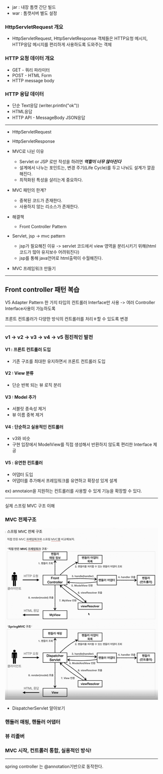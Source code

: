 - jar : 내장 톰캣 간단 빌드
- war : 톰캣서버 별도 설정

### HttpServletRequest 개요
- HttpServletRequest, HttpServletResponse 객체들은 HTTP요청 메시지, HTTP응답 메시지를 
편리하게 사용하도록 도와주는 객체

### HTTP 요청 데이터 개요
- GET - 쿼리 파라미터
- POST - HTML Form
- HTTP message body

### HTTP 응답 데이터 
- 단순 Text응답 (writer.println("ok"))
- HTML응답
- HTTP API - MessageBody JSON응답

--- 
- HttpServletRequest
- HttpServletResponse

- MVC로 나뉜 이유
  - Servlet or JSP 로만 작성을 하려면 ***역할이 너무 많아진다***
  - 설계에서 나누는 포인트는, 변경 주기(Life Cycle)를 두고 나눠도 설계가 깔끔해진다.
  - 최적화된 특성을 살리는게 중요하다.

- MVC 패턴의 한계?
  - 중복된 코드가 존재한다.
  - 사용하지 않는 리소스가 존재한다.

- 해결책
  - Front Controller Pattern

- Servlet, jsp -> mvc pattern
  - jsp가 필요해진 이유 -> servlet 코드에서 view 영역을 분리시키기 위해(html 코드가 많아 유지보수 어려워진다)
  - jsp를 통해 java언어로 html출력이 수월해진다.

- MVC 프레임워크 만들기


---
Front controller 패턴 복습
---
V5
Adapter Pattern
한 가지 타입의 컨트롤러 Interface만 사용 -> 여러 Controller Interface사용이 가능하도록

프론트 컨트롤러가 다양한 방식의 컨트롤러를 처리ㅎ할 수 있도록 변경

---
### v1 -> v2 -> v3 -> v4 -> v5 점진적인 발전
#### V1 : 프론트 컨트롤러 도입
- 기존 구조를 최대한 유지하면서 프론트 컨트롤러 도입
#### V2 : View 분류
- 단순 반복 되는 뷰 로직 분리
#### V3 : Model 추가
- 서블릿 종속성 제거
- 뷰 이름 중복 제거
#### V4 : 단순하고 실용적인 컨트롤러
- v3와 비슷
- 구현 입장에서 ModelView를 직접 생성해서 반환하지 않도록 편리한 Interface 제공
#### V5 : 유연한 컨트롤러
- 어댑터 도입
- 어댑터를 추가해서 프레임워크를 유연하고 확장성 있게 설계

ex) annotaion을 지원하는 컨트롤러를 사용할 수 있게 기능을 확장할 수 있다.


---
실제 스프링 MVC 구조 이해

### MVC 전체구조
![Alt text](./mvc구조.png)
- DispatcherServlet 알아보기

### 핸들러 매핑, 핸들러 어댑터

### 뷰 리졸버

### MVC 시작, 컨트롤러 통합, 실용적인 방식!

---
spring controller 는 @annotation기반으로 동작한다.